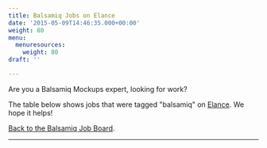 ```yaml
---
title: Balsamiq Jobs on Elance
date: '2015-05-09T14:46:35.000+00:00'
weight: 80
menu:
  menuresources:
    weight: 80
draft: ''

---
```


Are you a Balsamiq Mockups expert, looking for work?

The table below shows jobs that were tagged "balsamiq" on [Elance](http://www.elance.com). We hope it helps!

[Back to the Balsamiq Job Board](/resources/jobs).

* * *

<script type="text/javascript" src="https://syndication.elance.com/syndication/inject.js/373" async="true"></script>
